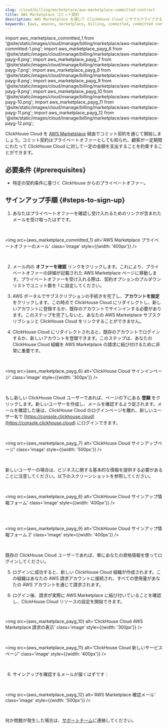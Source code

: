 ```yaml
---
slug: /cloud/billing/marketplace/aws-marketplace-committed-contract
title: AWS Marketplace コミット契約
description: AWS Marketplace を通じて ClickHouse Cloud にサブスクライブする (コミット契約)
keywords: [aws, amazon, marketplace, billing, committed, committed contract]
---
```


import aws_marketplace_committed_1 from '@site/static/images/cloud/manage/billing/marketplace/aws-marketplace-committed-1.png';
import aws_marketplace_payg_6 from '@site/static/images/cloud/manage/billing/marketplace/aws-marketplace-payg-6.png';
import aws_marketplace_payg_7 from '@site/static/images/cloud/manage/billing/marketplace/aws-marketplace-payg-7.png';
import aws_marketplace_payg_8 from '@site/static/images/cloud/manage/billing/marketplace/aws-marketplace-payg-8.png';
import aws_marketplace_payg_9 from '@site/static/images/cloud/manage/billing/marketplace/aws-marketplace-payg-9.png';
import aws_marketplace_payg_10 from '@site/static/images/cloud/manage/billing/marketplace/aws-marketplace-payg-10.png';
import aws_marketplace_payg_11 from '@site/static/images/cloud/manage/billing/marketplace/aws-marketplace-payg-11.png';
import aws_marketplace_payg_12 from '@site/static/images/cloud/manage/billing/marketplace/aws-marketplace-payg-12.png';

ClickHouse Cloud を [AWS Marketplace](https://aws.amazon.com/marketplace) 経由でコミット契約を通じて開始しましょう。コミット契約はプライベートオファーとしても知られ、顧客が一定期間にわたって ClickHouse Cloud に対して一定の金額を支出することを約束することができます。

## 必要条件 {#prerequisites}

- 特定の契約条件に基づく ClickHouse からのプライベートオファー。

## サインアップ手順 {#steps-to-sign-up}

1. あなたはプライベートオファーを確認し受け入れるためのリンクが含まれたメールを受け取ったはずです。

<br />

<img src={aws_marketplace_committed_1}
    alt='AWS Marketplace プライベートオファーのメール'
    class='image'
    style={{width: '400px'}}
/>

<br />

2. メール内の **オファーを確認** リンクをクリックします。これにより、プライベートオファーの詳細が記載された AWS Marketplace ページに移動します。プライベートオファーを受け入れる際は、契約オプションのプルダウンリストでユニット数を 1 に設定してください。

3. AWS ポータルでサブスクリプションの手続きを完了し、**アカウントを設定** をクリックします。この時点で ClickHouse Cloud にリダイレクトし、新しいアカウントに登録するか、既存のアカウントでサインインする必要があります。このステップを完了しないと、あなたの AWS Marketplace サブスクリプションと ClickHouse Cloud をリンクすることができません。

4. ClickHouse Cloud にリダイレクトされると、既存のアカウントでログインするか、新しいアカウントを登録できます。このステップは、あなたの ClickHouse Cloud 組織を AWS Marketplace の請求に結び付けるために非常に重要です。

<br />

<img src={aws_marketplace_payg_6}
    alt='ClickHouse Cloud サインインページ'
    class='image'
    style={{width: '300px'}}
/>

<br />

もし新しい ClickHouse Cloud ユーザーであれば、ページの下にある **登録** をクリックします。新しいユーザーを作成し、メールを確認するよう促されます。メールを確認した後は、ClickHouse Cloud のログインページを離れ、新しいユーザー名で [https://console.clickhouse.cloud](https://console.clickhouse.cloud) にログインできます。

<br />

<img src={aws_marketplace_payg_7}
    alt='ClickHouse Cloud サインアップページ'
    class='image'
    style={{width: '500px'}}
/>

<br />

新しいユーザーの場合は、ビジネスに関する基本的な情報を提供する必要があることに注意してください。以下のスクリーンショットを参照してください。

<br />

<img src={aws_marketplace_payg_8}
    alt='ClickHouse Cloud サインアップ情報フォーム'
    class='image'
    style={{width: '400px'}}
/>

<br />

<br />

<img src={aws_marketplace_payg_9}
    alt='ClickHouse Cloud サインアップ情報フォーム 2'
    class='image'
    style={{width: '400px'}}
/>

<br />

既存の ClickHouse Cloud ユーザーであれば、単にあなたの資格情報を使ってログインしてください。

5. ログインに成功すると、新しい ClickHouse Cloud 組織が作成されます。この組織はあなたの AWS 請求アカウントに接続され、すべての使用量があなたの AWS アカウントを通じて請求されます。

6. ログイン後、請求が実際に AWS Marketplace に結び付いていることを確認し、ClickHouse Cloud リソースの設定を開始できます。

<br />

<img src={aws_marketplace_payg_10}
    alt='ClickHouse Cloud AWS Marketplace 請求の表示'
    class='image'
    style={{width: '300px'}}
/>

<br />

<img src={aws_marketplace_payg_11}
    alt='ClickHouse Cloud 新しいサービスページ'
    class='image'
    style={{width: '400px'}}
/>

<br />

6. サインアップを確認するメールが届くはずです：

<br />

<img src={aws_marketplace_payg_12}
    alt='AWS Marketplace 確認メール'
    class='image'
    style={{width: '500px'}}
/>

<br />

何か問題が発生した場合は、[サポートチーム](https://clickhouse.com/support/program)に連絡してください。

